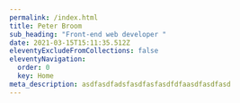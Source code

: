 ```yaml
---
permalink: /index.html
title: Peter Broom
sub_heading: "Front-end web developer "
date: 2021-03-15T15:11:35.512Z
eleventyExcludeFromCollections: false
eleventyNavigation:
  order: 0
  key: Home
meta_description: asdfasdfadsfasdfasfasdfdfaasdfasdfasd
---
```

